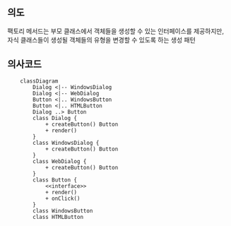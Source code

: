 ## 의도
팩토리 메서드는 부모 클래스에서 객체들을 생성할 수 있는 인터페이스를 제공하지만, 자식 클래스들이 생성될 객체들의 유형을 변경할 수 있도록 하는 생성 패턴

## 의사코드
```mermaid
    classDiagram
        Dialog <|-- WindowsDialog
        Dialog <|-- WebDialog
        Button <|.. WindowsButton
        Button <|.. HTMLButton
        Dialog ..> Button
        class Dialog {
            + createButton() Button
            + render()
        }
        class WindowsDialog {
            + createButton() Button
        }
        class WebDialog {
            + createButton() Button
        }
        class Button {
            <<interface>>
            + render()
            + onClick()
        }
        class WindowsButton
        class HTMLButton
```
